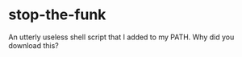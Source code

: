 # stop-the-funk

An utterly useless shell script that I added to my PATH. Why did you download this?
